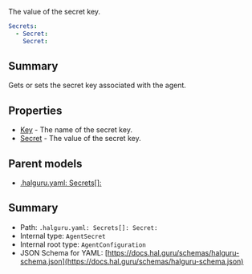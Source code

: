 <!--
title: Secret
description: The value of the secret key.
version: 1.40.0
generated: true
date: 2025-04-25
node: This file is generated by the command-line program: `halguru manual -c -m`
-->


The value of the secret key.

```yaml
Secrets:
  - Secret:
    Secret:
```

## Summary

Gets or sets the secret key associated with the agent.

## Properties

* [Key]((halguru)-secrets-list-key.md) - The name of the secret key.
* [Secret]((halguru)-secrets-list-secret.md) - The value of the secret key.

## Parent models

* [.halguru.yaml: Secrets[]:]((halguru)-secrets-list.md)
## Summary

* Path: `.halguru.yaml: Secrets[]: Secret:`
* Internal type: `AgentSecret`
* Internal root type: `AgentConfiguration`
* JSON Schema for YAML: [https://docs.hal.guru/schemas/halguru-schema.json](https://docs.hal.guru/schemas/halguru-schema.json)
